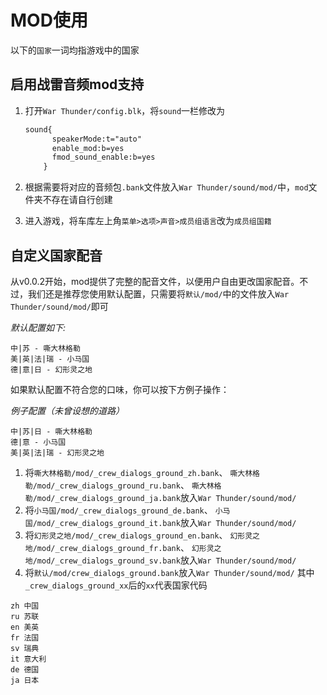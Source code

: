 # MOD使用

以下的`国家`一词均指游戏中的国家

## 启用战雷音频mod支持

1. 打开`War Thunder/config.blk`，将`sound`一栏修改为

    ```txt
    sound{
          speakerMode:t="auto"
          enable_mod:b=yes
          fmod_sound_enable:b=yes
        }
     ```
2. 根据需要将对应的音频包`.bank`文件放入`War Thunder/sound/mod/`中，`mod`文件夹不存在请自行创建

3. 进入游戏，将车库左上角`菜单>选项>声音>成员组语言`改为`成员组国籍`

## 自定义国家配音

从v0.0.2开始，mod提供了完整的配音文件，以便用户自由更改国家配音。不过，我们还是推荐您使用默认配置，只需要将`默认/mod/`中的文件放入`War Thunder/sound/mod/`即可

*默认配置如下:*

```
中|苏 - 嘶大林格勒
美|英|法|瑞 - 小马国
德|意|日 - 幻形灵之地
```

如果默认配置不符合您的口味，你可以按下方例子操作：

*例子配置（未曾设想的道路）*
```
中|苏|日 - 嘶大林格勒
德|意 - 小马国
美|英|法|瑞 - 幻形灵之地
```
1. 将`嘶大林格勒/mod/_crew_dialogs_ground_zh.bank`、 `嘶大林格勒/mod/_crew_dialogs_ground_ru.bank`、 `嘶大林格勒/mod/_crew_dialogs_ground_ja.bank`放入`War Thunder/sound/mod/`
2. 将`小马国/mod/_crew_dialogs_ground_de.bank`、 `小马国/mod/_crew_dialogs_ground_it.bank`放入`War Thunder/sound/mod/`
3. 将`幻形灵之地/mod/_crew_dialogs_ground_en.bank`、 `幻形灵之地/mod/_crew_dialogs_ground_fr.bank`、 `幻形灵之地/mod/_crew_dialogs_ground_sv.bank`放入`War Thunder/sound/mod/`
4. 将`默认/mod/crew_dialogs_ground.bank`放入`War Thunder/sound/mod/`
其中`_crew_dialogs_ground_xx`后的`xx`代表国家代码
```
zh 中国
ru 苏联
en 美英
fr 法国
sv 瑞典
it 意大利
de 德国
ja 日本
```
